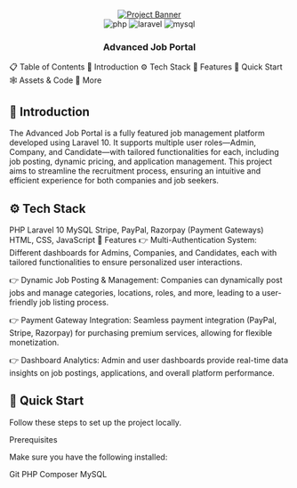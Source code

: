<div align="center"> <br /> <a href="" target="_blank"> <img src="./public/job-portal-banner.png" alt="Project Banner"> </a> <br /> <div> <img src="https://img.shields.io/badge/-PHP-black?style=for-the-badge&logoColor=white&logo=php&color=777BB4" alt="php" /> <img src="https://img.shields.io/badge/-Laravel-black?style=for-the-badge&logoColor=white&logo=laravel&color=FF2D20" alt="laravel" /> <img src="https://img.shields.io/badge/-MySQL-black?style=for-the-badge&logoColor=white&logo=mysql&color=4479A1" alt="mysql" /> </div> <h3 align="center">Advanced Job Portal</h3> </div>
📋 <a name="table">Table of Contents</a>
🤖 Introduction
⚙️ Tech Stack
🔋 Features
🤸 Quick Start
🕸️ Assets & Code
🚀 More

## <a name="introduction">🤖 Introduction</a>
The Advanced Job Portal is a fully featured job management platform developed using Laravel 10. It supports multiple user roles—Admin, Company, and Candidate—with tailored functionalities for each, including job posting, dynamic pricing, and application management. This project aims to streamline the recruitment process, ensuring an intuitive and efficient experience for both companies and job seekers.

## <a name="tech-stack">⚙️ Tech Stack</a>
PHP
Laravel 10
MySQL
Stripe, PayPal, Razorpay (Payment Gateways)
HTML, CSS, JavaScript
<a name="features">🔋 Features</a>
👉 Multi-Authentication System: Different dashboards for Admins, Companies, and Candidates, each with tailored functionalities to ensure personalized user interactions.

👉 Dynamic Job Posting & Management: Companies can dynamically post jobs and manage categories, locations, roles, and more, leading to a user-friendly job listing process.

👉 Payment Gateway Integration: Seamless payment integration (PayPal, Stripe, Razorpay) for purchasing premium services, allowing for flexible monetization.

👉 Dashboard Analytics: Admin and user dashboards provide real-time data insights on job postings, applications, and overall platform performance.

## <a name="quick-start">🤸 Quick Start</a>
Follow these steps to set up the project locally.

Prerequisites

Make sure you have the following installed:

Git
PHP
Composer
MySQL
